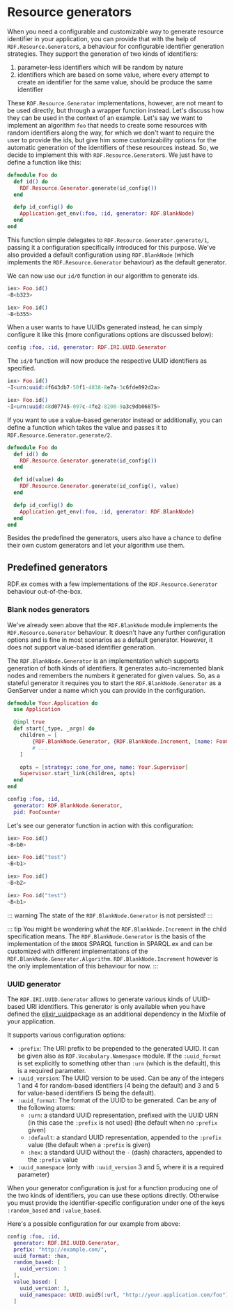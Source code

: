 # Resource generators

When you need a configurable and customizable way to generate resource identifier in your application, you can provide that with the help of `RDF.Resource.Generator`s, a behaviour for configurable identifier generation strategies.
They support the generation of two kinds of identifiers:

1. parameter-less identifiers which will be random by nature
2. identifiers which are based on some value, where every attempt to create an identifier for the same value, should be produce the same identifier

These `RDF.Resource.Generator` implementations, however, are not meant to be used directly, but through a wrapper function instead. Let's discuss how they can be used in the context of an example. Let's say we want to implement an algorithm `foo` that needs to create some resources with random identifiers along the way, for which we don't want to require the user to provide the ids, but give him some customizability options for the automatic generation of the identifiers of these resources instead. 
So, we decide to implement this with `RDF.Resource.Generator`s.
We just have to define a function like this:

```elixir
defmodule Foo do
  def id() do 
    RDF.Resource.Generator.generate(id_config())
  end

  defp id_config() do
    Application.get_env(:foo, :id, generator: RDF.BlankNode)
  end
end
```

This function simple delegates to `RDF.Resource.Generator.generate/1`, passing it a configuration specifically introduced for this purpose. We've also provided a default configuration using `RDF.BlankNode` (which implements the `RDF.Resource.Generator` behaviour) as the default generator. 

We can now use our `id/0` function in our algorithm to generate ids.

```elixir
iex> Foo.id()
~B<b323>

iex> Foo.id()
~B<b355>
```

When a user wants to have UUIDs generated instead, he can simply configure it like this (more configurations options are discussed below):

```elixir
config :foo, :id, generator: RDF.IRI.UUID.Generator
```

The `id/0` function will now produce the respective UUID identifiers as specified.

```elixir
iex> Foo.id()
~I<urn:uuid:4f643db7-50f1-4838-8e7a-3c6fde092d2a>

iex> Foo.id()
~I<urn:uuid:48d07745-097c-4fe2-8200-9a3c9db06875>
```

If you want to use a value-based generator instead or additionally, you can define a function which takes the value and passes it to `RDF.Resource.Generator.generate/2`.

```elixir
defmodule Foo do
  def id() do 
    RDF.Resource.Generator.generate(id_config())
  end

  def id(value) do 
    RDF.Resource.Generator.generate(id_config(), value)
  end

  defp id_config() do
    Application.get_env(:foo, :id, generator: RDF.BlankNode)
  end
end
```

Besides the predefined the generators, users also have a chance to define their own custom generators and let your algorithm use them.



## Predefined generators

RDF.ex comes with a few implementations of the `RDF.Resource.Generator` behaviour out-of-the-box.


### Blank nodes generators

We've already seen above that the `RDF.BlankNode` module implements the `RDF.Resource.Generator` behaviour. It doesn't have any further configuration options and is fine in most scenarios as a default generator. However, it does not support value-based identifier generation. 

The `RDF.BlankNode.Generator` is an implementation which supports generation of both kinds of identifiers. It generates auto-incremented blank nodes and remembers the numbers it generated for given values. So, as a stateful generator it requires you to start the `RDF.BlankNode.Generator` as a GenServer under a name which you can provide in the configuration.

```elixir
defmodule Your.Application do
  use Application

  @impl true
  def start(_type, _args) do
    children = [
        {RDF.BlankNode.Generator, {RDF.BlankNode.Increment, [name: FooCounter]}}
        # ...
    ]

    opts = [strategy: :one_for_one, name: Your.Supervisor]
    Supervisor.start_link(children, opts)
  end
end

```

```elixir
config :foo, :id, 
  generator: RDF.BlankNode.Generator,
  pid: FooCounter
```

Let's see our generator function in action with this configuration:

```elixir
iex> Foo.id()
~B<b0>

iex> Foo.id("test")
~B<b1>

iex> Foo.id()
~B<b2>

iex> Foo.id("test")
~B<b1>
```

::: warning
The state of the `RDF.BlankNode.Generator` is not persisted!
:::

::: tip
You might be wondering what the `RDF.BlankNode.Increment` in the child specification means. The `RDF.BlankNode.Generator` is the basis of the implementation of the `BNODE` SPARQL function in SPARQL.ex and can be customized with different implementations of the `RDF.BlankNode.Generator.Algorithm`. `RDF.BlankNode.Increment` however is the only implementation of this behaviour for now.
:::


### UUID generator

The `RDF.IRI.UUID.Generator` allows to generate various kinds of UUID-based URI identifiers. 
This generator is only available when you have defined the [elixir_uuid](https://hex.pm/packages/elixir_uuid)package as an additional dependency in the Mixfile of your application.

It supports various configuration options:

- `:prefix`: The URI prefix to be prepended to the generated UUID.
   It can be given also as `RDF.Vocabulary.Namespace` module.
   If the `:uuid_format` is set explicitly to something other than `:urn`
   (which is the default), this is a required parameter.
- `:uuid_version`: The UUID version to be used. Can be any of the integers 1 and 4 for random-based identifiers (4 being the default) and 3 and 5 for value-based identifiers (5 being the default). 
- `:uuid_format`: The format of the UUID to be generated. Can be any of the following atoms:
    - `:urn`: a standard UUID representation, prefixed with the UUID URN (in this case the `:prefix` is not used) (the default when no `:prefix` given)
    - `:default`: a standard UUID representation, appended to the `:prefix` value (the default when a `:prefix` is given)
    - `:hex`: a standard UUID without the `-` (dash) characters, appended to the `:prefix` value
- `:uuid_namespace` (only with `:uuid_version` 3 and 5, where it is a required parameter)

When your generator configuration is just for a function producing one of the two kinds of identifiers, you can use these options directly. Otherwise you must provide the identifier-specific configuration under one of the keys `:random_based` and `:value_based`.

Here's a possible configuration for our example from above:

```elixir
config :foo, :id, 
  generator: RDF.IRI.UUID.Generator,
  prefix: "http://example.com/",
  uuid_format: :hex,
  random_based: [
    uuid_version: 1
  ],
  value_based: [
    uuid_version: 3,
    uuid_namespace: UUID.uuid5(:url, "http://your.application.com/foo")
  ]
```



